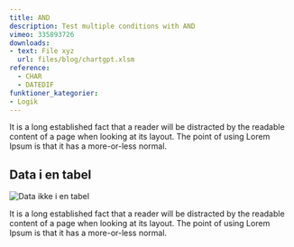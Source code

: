 ```yaml
---
title: AND
description: Test multiple conditions with AND
vimeo: 335893726
downloads: 
- text: File xyz
  url: files/blog/chartgpt.xlsm
reference: 
  - CHAR
  - DATEDIF
funktioner_kategorier:
- Logik
---
```



It is a long established fact that a reader will be distracted by the readable content of a page when looking at its layout. The point of using Lorem Ipsum is that it has a more-or-less normal.
<!--more-->
## Data i en tabel
![Data ikke i en tabel](/images/blog/lobende-sum-tabel.jpg)

It is a long established fact that a reader will be distracted by the readable content of a page when looking at its layout. The point of using Lorem Ipsum is that it has a more-or-less normal.